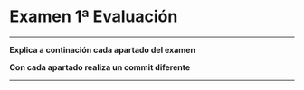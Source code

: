 # Examen 1ª Evaluación

---

**Explica a continación cada apartado del examen**

**Con cada apartado realiza un commit diferente**

---

